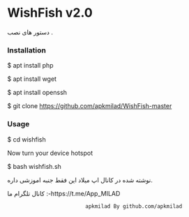 <h1>WishFish v2.0</h1>
                                                   
<p>دستور های نصب .
<p1>

<h3>Installation</h3>

$ apt install php

$ apt install wget

$ apt install openssh

$ git clone https://github.com/apkmilad/WishFish-master

<h3>Usage</h3>

$ cd wishfish

Now turn your device hotspot

$ bash wishfish.sh

<p>نوشته شده در کانال اپ میلاد این فقط جنبه  اموزشی داره.
</p>
 کانال تلگرام ما :-https://t.me/App_MILAD

                             apkmilad By github.com/apkmilad
